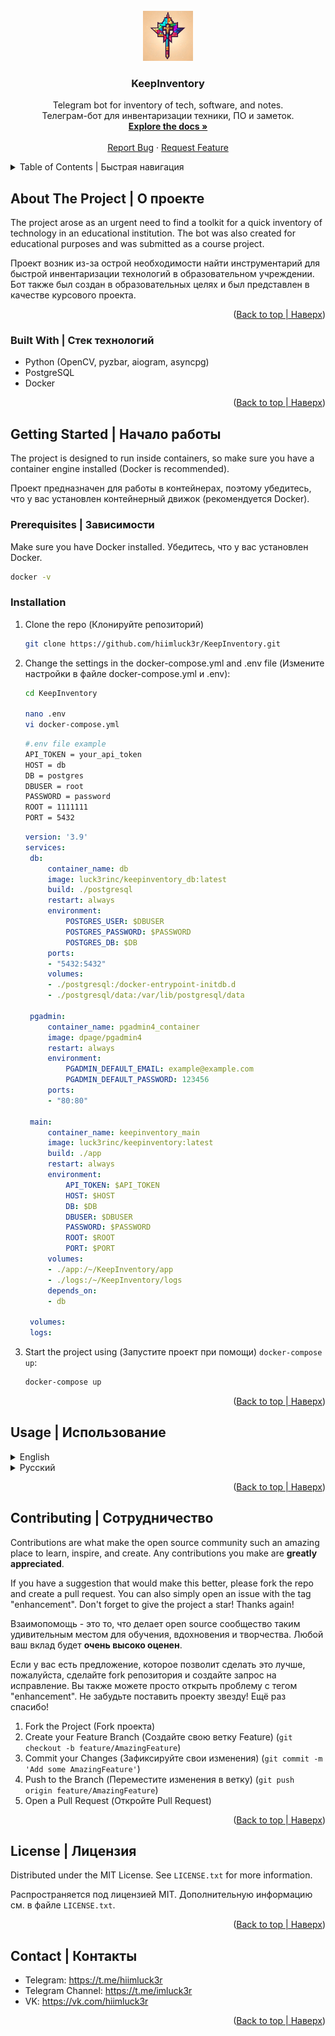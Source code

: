 <!-- PROJECT LOGO -->
<br />
<div align="center">
  <a href="https://github.com/hiimluck3r/KeepInventory">
    <img src="etc/images/logo.png" alt="Logo" width="80" height="80">
  </a>

<h3 align="center">KeepInventory</h3>

  <p align="center">
    Telegram bot for inventory of tech, software, and notes.
    <br />
    Телеграм-бот для инвентаризации техники, ПО и заметок.
    <br />
    <a href="https://github.com/hiimluck3r/KeepInventory/etc/docs.md"><strong>Explore the docs »</strong></a>
    <br />
    <br />
    <a href="https://github.com/hiimluck3r/KeepInventory/issues">Report Bug</a>
    ·
    <a href="https://github.com/hiimluck3r/KeepInventory/issues">Request Feature</a>
  </p>
</div>



<!-- TABLE OF CONTENTS -->
<details>
  <summary>Table of Contents | Быстрая навигация</summary>
  <ol>
    <li>
      <a href="#about-the-project">About The Project | О проекте</a>
      <ul>
        <li><a href="#built-with">Built With | Стек технологий</a></li>
      </ul>
    </li>
    <li>
      <a href="#getting-started">Getting Started | Начало работы</a>
      <ul>
        <li><a href="#prerequisites">Requirements | Зависимости</a></li>
        <li><a href="#installation">Installation | Установка</a></li>
      </ul>
    </li>
    <li><a href="#usage">Usage | Использование</a></li>
    <li><a href="#contributing">Contributing | Сотрудничество</a></li>
    <li><a href="#license">License | Лицензия</a></li>
    <li><a href="#contact">Contact | Контакты</a></li>
  </ol>
</details>



<!-- ABOUT THE PROJECT -->
## About The Project | О проекте

The project arose as an urgent need to find a toolkit for a quick inventory of technology in an educational institution. The bot was also created for educational purposes and was submitted as a course project.

Проект возник из-за острой необходимости найти инструментарий для быстрой инвентаризации технологий в образовательном учреждении. Бот также был создан в образовательных целях и был представлен в качестве курсового проекта.

<p align="right">(<a href="#readme-top">Back to top | Наверх</a>)</p>



### Built With | Стек технологий

* Python (OpenCV, pyzbar, aiogram, asyncpg)
* PostgreSQL
* Docker

<p align="right">(<a href="#readme-top">Back to top | Наверх</a>)</p>



<!-- GETTING STARTED -->
## Getting Started | Начало работы

The project is designed to run inside containers, so make sure you have a container engine installed (Docker is recommended).

Проект предназначен для работы в контейнерах, поэтому убедитесь, что у вас установлен контейнерный движок (рекомендуется Docker).

### Prerequisites | Зависимости

Make sure you have Docker installed.
Убедитесь, что у вас установлен Docker.
  
  ```sh
  docker -v
  ```

### Installation

1. Clone the repo (Клонируйте репозиторий)
   ```sh
   git clone https://github.com/hiimluck3r/KeepInventory.git
   ```
2. Change the settings in the docker-compose.yml and .env file (Измените настройки в файле docker-compose.yml и .env):
   ```sh
   cd KeepInventory

   nano .env
   vi docker-compose.yml
   ```
   
   ```sh
   #.env file example
   API_TOKEN = your_api_token
   HOST = db
   DB = postgres
   DBUSER = root
   PASSWORD = password
   ROOT = 1111111
   PORT = 5432
   ```

   ```yml
   version: '3.9'
   services:
    db:
        container_name: db
        image: luck3rinc/keepinventory_db:latest
        build: ./postgresql
        restart: always
        environment:
            POSTGRES_USER: $DBUSER
            POSTGRES_PASSWORD: $PASSWORD
            POSTGRES_DB: $DB
        ports:
        - "5432:5432"
        volumes:
        - ./postgresql:/docker-entrypoint-initdb.d
        - ./postgresql/data:/var/lib/postgresql/data

    pgadmin:
        container_name: pgadmin4_container
        image: dpage/pgadmin4
        restart: always
        environment:
            PGADMIN_DEFAULT_EMAIL: example@example.com
            PGADMIN_DEFAULT_PASSWORD: 123456
        ports:
        - "80:80"

    main:
        container_name: keepinventory_main
        image: luck3rinc/keepinventory:latest
        build: ./app
        restart: always
        environment:
            API_TOKEN: $API_TOKEN
            HOST: $HOST
            DB: $DB
            DBUSER: $DBUSER
            PASSWORD: $PASSWORD
            ROOT: $ROOT
            PORT: $PORT
        volumes:
        - ./app:/~/KeepInventory/app
        - ./logs:/~/KeepInventory/logs
        depends_on:
        - db

    volumes:
    logs:
   ```
3. Start the project using (Запустите проект при помощи) `docker-compose up`:
   ```sh
   docker-compose up
   ```

<p align="right">(<a href="#readme-top">Back to top | Наверх</a>)</p>



<!-- USAGE EXAMPLES -->
## Usage | Использование
<details>
<summary>English</summary>
KeepInventory was made to efficiently manage technical equipment with predefined attributes. It offers a range of features to streamline inventory management:

* Role System: The system supports a hierarchical role system, allowing different levels of access such as read-only, worker, admin, and root.

* Barcode Recognition: KeepInventory can recognize articles through barcodes, enabling easy searching and retrieval of information from the database.

* Article Recognition: The system also provides the ability to identify articles based on their last characters, simplifying the search process.

* Software Register: KeepInventory includes a software register feature, allowing users to keep track of installed software on the equipment.

* User Notes: Users can add notes to equipment entries, providing additional information or reminders.

* Backup Functionality: The system facilitates downloading and uploading backups in .csv table format, ensuring data integrity and availability.

In the future, an enhancement is planned to incorporate a separate container with Telegram Local API. This addition will significantly increase the capacity for transferring data volumes, up to 2GB. Consequently, it will simplify the process of downloading and uploading data, particularly for full PostgreSQL backups and software storage on the server.
</details>

<details>
<summary>Русский</summary>
KeepInventory создан для эффективного управления техническим оборудованием с заранее заданными атрибутами. Она предлагает ряд функций для оптимизации управления запасами:

* Система ролей: Система поддерживает иерархическую систему ролей, предоставляя различные уровни доступа, такие как "только чтение", "рабочий", "администратор" и "root".

* Распознавание штрих-кодов: KeepInventory может распознавать артикулы по штрих-кодам, что позволяет легко искать и извлекать информацию из базы данных.

* Распознавание артикулов: Система также позволяет идентифицировать статьи по их последним символам, что упрощает процесс поиска.

* Реестр программного обеспечения: KeepInventory включает в себя функцию регистрации программного обеспечения, позволяющую пользователям отслеживать установленное на оборудовании программное обеспечение.

* Заметки пользователя: Пользователи могут добавлять примечания к записям об оборудовании, предоставляя дополнительную информацию или напоминания.

* Функциональность резервного копирования: Система позволяет загружать и выгружать резервные копии в формате таблиц .csv, обеспечивая целостность и доступность данных.

В будущем планируется расширение системы до отдельного контейнера с локальным API Telegram. Это дополнение значительно увеличит возможности по передаче объемов данных - до 2 ГБ. Соответственно, это упростит процесс загрузки и выгрузки данных, особенно при полном резервном копировании PostgreSQL и хранении программного обеспечения на сервере.
</details>



<p align="right">(<a href="#readme-top">Back to top | Наверх</a>)</p>



<!-- CONTRIBUTING -->
## Contributing | Сотрудничество

Contributions are what make the open source community such an amazing place to learn, inspire, and create. Any contributions you make are **greatly appreciated**.

If you have a suggestion that would make this better, please fork the repo and create a pull request. You can also simply open an issue with the tag "enhancement".
Don't forget to give the project a star! Thanks again!

Взаимопомощь - это то, что делает open source сообщество таким удивительным местом для обучения, вдохновения и творчества. Любой ваш вклад будет **очень высоко оценен**.

Если у вас есть предложение, которое позволит сделать это лучше, пожалуйста, сделайте fork репозитория и создайте запрос на исправление. Вы также можете просто открыть проблему с тегом "enhancement".
Не забудьте поставить проекту звезду!
Ещё раз спасибо!

1. Fork the Project (Fork проекта)
2. Create your Feature Branch (Создайте свою ветку Feature) (`git checkout -b feature/AmazingFeature`)
3. Commit your Changes (Зафиксируйте свои изменения) (`git commit -m 'Add some AmazingFeature'`)
4. Push to the Branch (Переместите изменения в ветку) (`git push origin feature/AmazingFeature`)
5. Open a Pull Request (Откройте Pull Request)

<p align="right">(<a href="#readme-top">Back to top | Наверх</a>)</p>



<!-- LICENSE -->
## License | Лицензия

Distributed under the MIT License. See `LICENSE.txt` for more information.

Распространяется под лицензией MIT. Дополнительную информацию см. в файле `LICENSE.txt`.

<p align="right">(<a href="#readme-top">Back to top | Наверх</a>)</p>



<!-- CONTACT -->
## Contact | Контакты

* Telegram: https://t.me/hiimluck3r
* Telegram Channel: https://t.me/imluck3r
* VK: https://vk.com/hiimluck3r


<p align="right">(<a href="#readme-top">Back to top | Наверх</a>)</p>
